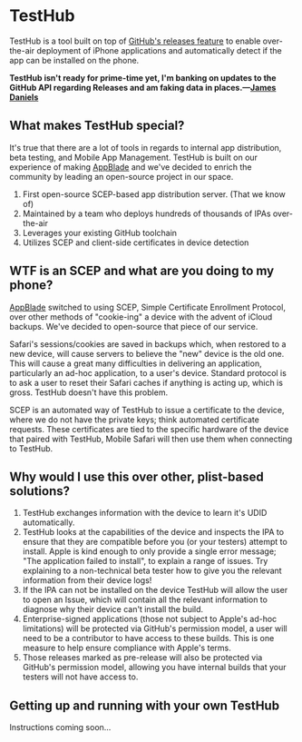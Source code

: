 TestHub
=======

TestHub is a tool built on top of [GitHub's releases feature](https://github.com/blog/1547-release-your-software) to enable over-the-air deployment of iPhone applications and automatically detect if the app can be installed on the phone.

**TestHub isn't ready for prime-time yet, I'm banking on updates to the GitHub API regarding Releases and am faking data in places.—[James Daniels](https://github.com/jamesdaniels)**

What makes TestHub special?
---------------------------
It's true that there are a lot of tools in regards to internal app distribution, beta testing, and Mobile App Management. TestHub is built on our experience of making [AppBlade](https://appblade.com) and we've decided to enrich the community by leading an open-source project in our space.

1. First open-source SCEP-based app distribution server. (That we know of)
1. Maintained by a team who deploys hundreds of thousands of IPAs over-the-air
1. Leverages your existing GitHub toolchain
1. Utilizes SCEP and client-side certificates in device detection

WTF is an SCEP and what are you doing to my phone?
--------------------------------------------------
[AppBlade](https://appblade.com) switched to using SCEP, Simple Certificate Enrollment Protocol, over other methods of "cookie-ing" a device with the advent of iCloud backups. We've decided to open-source that piece of our service.

Safari's sessions/cookies are saved in backups which, when restored to a new device, will cause servers to believe the "new" device is the old one. This will cause a great many difficulties in delivering an application, particularly an ad-hoc application, to a user's device. Standard protocol is to ask a user to reset their Safari caches if anything is acting up, which is gross. TestHub doesn't have this problem.

SCEP is an automated way of TestHub to issue a certificate to the device, where we do not have the private keys; think automated certificate requests. These certificates are tied to the specific hardware of the device that paired with TestHub, Mobile Safari will then use them when connecting to TestHub.

Why would I use this over other, plist-based solutions?
----------------------------------
1. TestHub exchanges information with the device to learn it's UDID automatically.
1. TestHub looks at the capabilities of the device and inspects the IPA to ensure that they are compatible before you (or your testers) attempt to install. Apple is kind enough to only provide a single error message; "The application failed to install", to explain a range of issues. Try explaining to a non-technical beta tester how to give you the relevant information from their device logs!
1. If the IPA can not be installed on the device TestHub will allow the user to open an Issue, which will contain all the relevant information to diagnose why their device can't install the build.
1. Enterprise-signed applications (those not subject to Apple's ad-hoc limitations) will be protected via GitHub's permission model, a user will need to be a contributor to have access to these builds. This is one measure to help ensure compliance with Apple's terms.
1. Those releases marked as pre-release will also be protected via GitHub's permission model, allowing you have internal builds that your testers will not have access to.

Getting up and running with your own TestHub
--------------------------------------------
Instructions coming soon...
